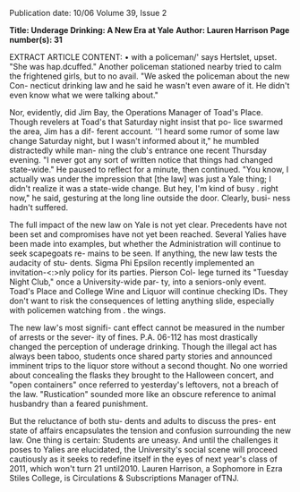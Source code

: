 Publication date: 10/06
Volume 39, Issue 2

**Title: Underage Drinking: A New Era at Yale**
**Author: Lauren Harrison**
**Page number(s): 31**

EXTRACT ARTICLE CONTENT:
• 
with a policeman/' says Hertslet, 
upset. "She was hap.dcuffed." 
Another policeman stationed 
nearby tried to calm the frightened 
girls, but to no avail. "We asked 
the policeman about the new Con-
necticut drinking law and he said 
he wasn't even aware of it. He 
didn't even know what we were 
talking about." 

Nor, evidently, did Jim Bay, 
the Operations Manager of Toad's 
Place. Though revelers at Toad's 
that Saturday night insist that po-
lice swarmed the area, Jim has a dif-
ferent account. 
''I heard some rumor of some 
law change Saturday night, but 
I wasn't informed about it," he 
mumbled distractedly while man-
ning the club's entrance one recent 
Thursday evening. "I never got any 
sort of written notice that things 
had 
changed 
state-wide." 
He 
paused to reflect for a minute, then 
continued. "You know, I actually 
was under the impression that [the 
law] was just a Yale thing; I didn't 
realize it was a state-wide change. 
But hey, I'm kind of busy . right 
now," he said, gesturing at the long 
line outside the door. Clearly, busi-
ness hadn't suffered. 

The full impact of the new law 
on Yale is not yet clear. Precedents 
have not been set and compromises 
have not yet been reached. Several 
Yalies have been made into examples, 
but whether the Administration 
will continue to seek scapegoats re-
mains to be seen. If anything, the 
new law tests the audacity of stu-
dents. Sigma Phi Epsilon recently 
implemented an 
invitation-<:>nly 
policy for its parties. Pierson Col-
lege turned its "Tuesday Night 
Club," once a University-wide par-
ty, into a seniors-only event. Toad's 
Place and College Wine and Liquor 
will continue checking IDs. They 
don't want to risk the consequences 
of letting anything slide, especially 
with policemen watching from . 
the wings. 

The new law's most signifi-
cant effect cannot be measured in 
the number of arrests or the sever-
ity of fines. P.A. 06-112 has most 
drastically changed the perception 
of underage drinking. Though the 
illegal act has always been taboo, 
students once shared party stories 
and announced imminent trips to 
the liquor store without a second 
thought. No one worried about 
concealing the flasks they brought 
to the Halloween concert, and 
"open containers" once referred to 
yesterday's leftovers, not a breach 
of the law. "Rustication" sounded 
more like an obscure reference to 
animal husbandry than a feared 
punishment. 

But the reluctance of both stu-
dents and adults to discuss the pres-
ent state of affairs encapsulates the 
tension and confusion surrounding 
the new law. One thing is certain: 
Students are uneasy. And until the 
challenges it poses to Yalies are 
elucidated, the University's social 
scene will proceed cautiously as it 
seeks to redefine itself in the eyes 
of next year's class of 2011, which 
won't turn 21 until2010. 
Lauren Harrison, a Sophomore in 
Ezra Stiles College, is Circulations 
& Subscriptions Manager ofTNJ.